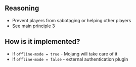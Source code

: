 ## Reasoning
- Prevent players from sabotaging or helping other players
- See main principle 3
## How is it implemented?
- If `offline-mode = true` - Mojang will take care of it
- If `offline-mode = false` - external authentication plugin
